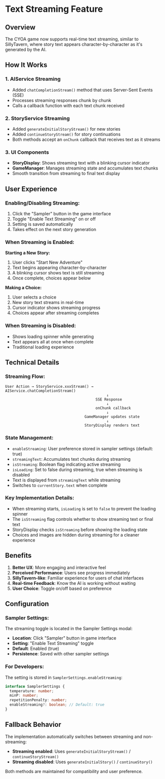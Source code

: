 # Text Streaming Feature

## Overview
The CYOA game now supports real-time text streaming, similar to SillyTavern, where story text appears character-by-character as it's generated by the AI.

## How It Works

### 1. **AIService Streaming**
- Added `chatCompletionStream()` method that uses Server-Sent Events (SSE)
- Processes streaming responses chunk by chunk
- Calls a callback function with each text chunk received

### 2. **StoryService Streaming**
- Added `generateInitialStoryStream()` for new stories
- Added `continueStoryStream()` for story continuations
- Both methods accept an `onChunk` callback that receives text as it streams

### 3. **UI Components**
- **StoryDisplay**: Shows streaming text with a blinking cursor indicator
- **GameManager**: Manages streaming state and accumulates text chunks
- Smooth transition from streaming to final text display

## User Experience

### Enabling/Disabling Streaming:
1. Click the "Sampler" button in the game interface
2. Toggle "Enable Text Streaming" on or off
3. Setting is saved automatically
4. Takes effect on the next story generation

### When Streaming is Enabled:
**Starting a New Story:**
1. User clicks "Start New Adventure"
2. Text begins appearing character-by-character
3. A blinking cursor shows text is still streaming
4. Once complete, choices appear below

**Making a Choice:**
1. User selects a choice
2. New story text streams in real-time
3. Cursor indicator shows streaming progress
4. Choices appear after streaming completes

### When Streaming is Disabled:
- Shows loading spinner while generating
- Text appears all at once when complete
- Traditional loading experience

## Technical Details

### Streaming Flow:
```
User Action → StoryService.xxxStream() → AIService.chatCompletionStream()
                                              ↓
                                         SSE Response
                                              ↓
                                         onChunk callback
                                              ↓
                                    GameManager updates state
                                              ↓
                                    StoryDisplay renders text
```

### State Management:
- `enableStreaming`: User preference stored in sampler settings (default: true)
- `streamingText`: Accumulates text chunks during streaming
- `isStreaming`: Boolean flag indicating active streaming
- `isLoading`: Set to false during streaming, true when streaming is disabled
- Text is displayed from `streamingText` while streaming
- Switches to `currentStory.text` when complete

### Key Implementation Details:
- When streaming starts, `isLoading` is set to `false` to prevent the loading spinner
- The `isStreaming` flag controls whether to show streaming text or final text
- StoryDisplay checks `isStreaming` before showing the loading state
- Choices and images are hidden during streaming for a cleaner experience

## Benefits

1. **Better UX**: More engaging and interactive feel
2. **Perceived Performance**: Users see progress immediately
3. **SillyTavern-like**: Familiar experience for users of chat interfaces
4. **Real-time Feedback**: Know the AI is working without waiting
5. **User Choice**: Toggle on/off based on preference

## Configuration

### Sampler Settings:
The streaming toggle is located in the Sampler Settings modal:
- **Location**: Click "Sampler" button in game interface
- **Setting**: "Enable Text Streaming" toggle
- **Default**: Enabled (true)
- **Persistence**: Saved with other sampler settings

### For Developers:
The setting is stored in `SamplerSettings.enableStreaming`:
```typescript
interface SamplerSettings {
  temperature: number;
  minP: number;
  repetitionPenalty: number;
  enableStreaming?: boolean; // Default: true
}
```

## Fallback Behavior

The implementation automatically switches between streaming and non-streaming:
- **Streaming enabled**: Uses `generateInitialStoryStream()` / `continueStoryStream()`
- **Streaming disabled**: Uses `generateInitialStory()` / `continueStory()`

Both methods are maintained for compatibility and user preference.
